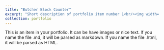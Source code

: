 ```yaml
---
title: "Butcher Block Counter"
excerpt: "Short description of portfolio item number 1<br/><img width='500' src='/images/counter.jpg'>"
collection: portfolio
---
```


This is an item in your portfolio. It can be have images or nice text. If you name the file .md, it will be parsed as markdown. If you name the file .html, it will be parsed as HTML. 
